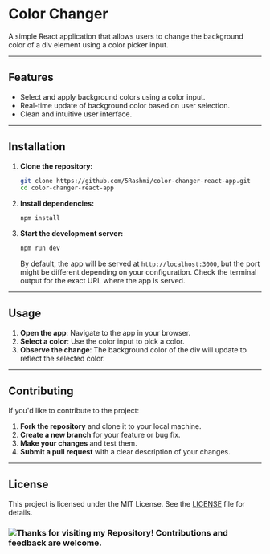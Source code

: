 # Color Changer

A simple React application that allows users to change the background color of a div element using a color picker input.

---

## Features

- Select and apply background colors using a color input.
- Real-time update of background color based on user selection.
- Clean and intuitive user interface.

---

## Installation

1. **Clone the repository:**

    ```bash
    git clone https://github.com/5Rashmi/color-changer-react-app.git
    cd color-changer-react-app
    ```

2. **Install dependencies:**

    ```bash
    npm install
    ```

3. **Start the development server:**

    ```bash
    npm run dev
    ```

   By default, the app will be served at `http://localhost:3000`, but the port might be different depending on your configuration. Check the terminal output for the exact URL where the app is served.

---

## Usage

1. **Open the app**: Navigate to the app in your browser.
2. **Select a color**: Use the color input to pick a color.
3. **Observe the change**: The background color of the div will update to reflect the selected color.

---

## Contributing

If you'd like to contribute to the project:

1. **Fork the repository** and clone it to your local machine.
2. **Create a new branch** for your feature or bug fix.
3. **Make your changes** and test them.
4. **Submit a pull request** with a clear description of your changes.

---

## License

This project is licensed under the MIT License. See the [LICENSE](LICENSE) file for details.

### ![Thanks for visiting my Repository! Contributions and feedback are welcome.](https://img.shields.io/badge/Thanks%20for%20visiting%20my%20Repository!%20Contributions%20and%20feedback%20are%20welcome.-red?style=for-the-badge)
